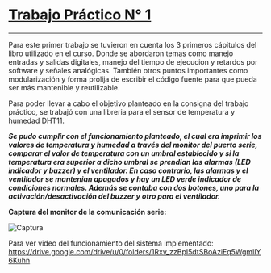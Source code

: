 # **<u>Trabajo Práctico N° 1</u>**
___
Para este primer trabajo se tuvieron en cuenta los 3 primeros cápitulos del libro utilizado en el curso. Donde se abordaron temas como manejo entradas y salidas digitales, manejo del tiempo de ejecucion y retardos por software y señales analógicas. También otros puntos importantes como modularización y forma prolija de escribir el código fuente para que pueda ser más mantenible y reutilizable.

Para poder llevar a cabo el objetivo planteado en la consigna del trabajo práctico, se trabajó con una libreria para el sensor de temperatura y humedad DHT11.

<b>*Se pudo cumplir con el funcionamiento planteado, el cual era imprimir los valores de temperatura y humedad a través del monitor del puerto serie, comparar el valor de temperatura con un umbral establecido y si la temperatura era superior a dicho umbral se prendian las alarmas (LED indicador y buzzer) y el ventilador. En caso contrario, las alarmas y el ventilador se mantenian apagados y hay un LED verde indicador de condiciones normales. Además se contaba con dos botones, uno para la activación/desactivación del buzzer y otro para el ventilador.*</b>  

**Captura del monitor de la comunicación serie:**  
  
![Captura](file:///D:/Curso%20de%20Sistemas%20Embebidos%20FIUBA/TP's/Resolución%20del%20TP/Captura.PNG)

Para ver video del funcionamiento del sistema implementado: 
https://drive.google.com/drive/u/0/folders/1Rxv_zzBpI5dtSBoAziEq5WgmIlY6Kuhn
